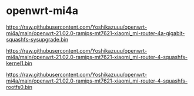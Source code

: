 # openwrt-mi4a
https://raw.githubusercontent.com/Yoshikazuuu/openwrt-mi4a/main/openwrt-21.02.0-ramips-mt7621-xiaomi_mi-router-4a-gigabit-squashfs-sysupgrade.bin

https://raw.githubusercontent.com/Yoshikazuuu/openwrt-mi4a/main/openwrt-21.02.0-ramips-mt7621-xiaomi_mi-router-4-squashfs-kernel1.bin

https://raw.githubusercontent.com/Yoshikazuuu/openwrt-mi4a/main/openwrt-21.02.0-ramips-mt7621-xiaomi_mi-router-4-squashfs-rootfs0.bin
